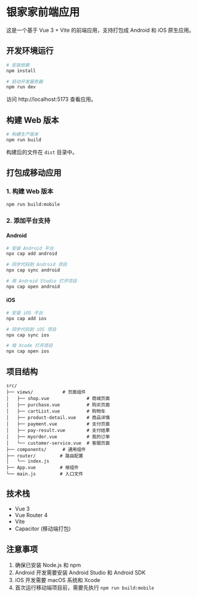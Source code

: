 # 银家家前端应用

这是一个基于 Vue 3 + Vite 的前端应用，支持打包成 Android 和 iOS 原生应用。

## 开发环境运行

```bash
# 安装依赖
npm install

# 启动开发服务器
npm run dev
```

访问 http://localhost:5173 查看应用。

## 构建 Web 版本

```bash
# 构建生产版本
npm run build
```

构建后的文件在 `dist` 目录中。

## 打包成移动应用

### 1. 构建 Web 版本
```bash
npm run build:mobile
```

### 2. 添加平台支持

#### Android
```bash
# 安装 Android 平台
npx cap add android

# 同步代码到 Android 项目
npx cap sync android

# 用 Android Studio 打开项目
npx cap open android
```

#### iOS
```bash
# 安装 iOS 平台
npx cap add ios

# 同步代码到 iOS 项目
npx cap sync ios

# 用 Xcode 打开项目
npx cap open ios
```

## 项目结构

```
src/
├── views/           # 页面组件
│   ├── shop.vue              # 商城页面
│   ├── purchase.vue          # 购买页面
│   ├── cartList.vue          # 购物车
│   ├── product-detail.vue    # 商品详情
│   ├── payment.vue           # 支付页面
│   ├── pay-result.vue        # 支付结果
│   ├── myorder.vue           # 我的订单
│   └── customer-service.vue  # 客服页面
├── components/      # 通用组件
├── router/         # 路由配置
│   └── index.js
├── App.vue         # 根组件
└── main.js         # 入口文件
```

## 技术栈

- Vue 3
- Vue Router 4
- Vite
- Capacitor (移动端打包)

## 注意事项

1. 确保已安装 Node.js 和 npm
2. Android 开发需要安装 Android Studio 和 Android SDK
3. iOS 开发需要 macOS 系统和 Xcode
4. 首次运行移动端项目前，需要先执行 `npm run build:mobile`
